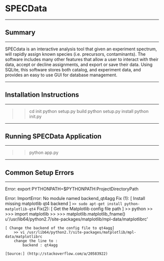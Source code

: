 # SPECData
-------------------------------------------------------------------------------
## Summary
-------------------------------------------------------------------------------
SPECdata is an interactive analysis tool that given an experiment spectrum, will
rapidly assign known species (i.e. precursors, contaminants). The software
includes many other features that allow a user to interact with their data,
accept or decline assignments, and export or save their data. Using SQLite,
this software stores both catalog, and experiment data, and provides an easy
to use GUI for database management.

-------------------------------------------------------------------------------
## Installation Instructions
-------------------------------------------------------------------------------
>> cd init
>> python setup.py build
>> python setup.py install
>> python init.py

-------------------------------------------------------------------------------
## Running SPECData Application
-------------------------------------------------------------------------------
>> python app.py

-------------------------------------------------------------------------------
## Common Setup Errors
-------------------------------------------------------------------------------
Error:
    export PYTHONPATH=$PYTHONPATH:ProjectDirectoryPath

Error:
    ImportError: No module named backend_qt4agg
Fix (1):
    [ Install missing matplotlib qt4 backend ]
        ```>> sudo apt-get install python-matplotlib-qt4```
Fix(2):
    [ Get the Matplotlib config file path ]
        >> python
        >> >>> import matplotlib
        >> >>> matplotlib.matplotlib_fname()
        u'/usr/lib64/python2.7/site-packages/matplotlib/mpl-data/matplotlibrc'

    [ Change the backend of the config file to qt4agg]
        >> vi /usr/lib64/python2.7/site-packages/matplotlib/mpl-data/matplotlibrc
        change the line to :
            backend : qt4agg

    [Source:] (http://stackoverflow.com/a/20583922)

